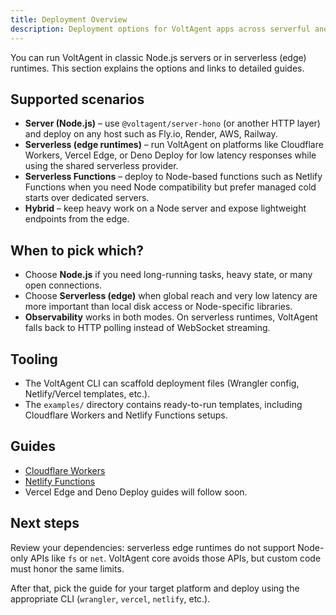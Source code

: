 ```yaml
---
title: Deployment Overview
description: Deployment options for VoltAgent apps across serverful and serverless runtimes.
---
```


You can run VoltAgent in classic Node.js servers or in serverless (edge) runtimes. This section explains the options and links to detailed guides.

## Supported scenarios

- **Server (Node.js)** – use `@voltagent/server-hono` (or another HTTP layer) and deploy on any host such as Fly.io, Render, AWS, Railway.
- **Serverless (edge runtimes)** – run VoltAgent on platforms like Cloudflare Workers, Vercel Edge, or Deno Deploy for low latency responses while using the shared serverless provider.
- **Serverless Functions** – deploy to Node-based functions such as Netlify Functions when you need Node compatibility but prefer managed cold starts over dedicated servers.
- **Hybrid** – keep heavy work on a Node server and expose lightweight endpoints from the edge.

## When to pick which?

- Choose **Node.js** if you need long-running tasks, heavy state, or many open connections.
- Choose **Serverless (edge)** when global reach and very low latency are more important than local disk access or Node-specific libraries.
- **Observability** works in both modes. On serverless runtimes, VoltAgent falls back to HTTP polling instead of WebSocket streaming.

## Tooling

- The VoltAgent CLI can scaffold deployment files (Wrangler config, Netlify/Vercel templates, etc.).
- The `examples/` directory contains ready-to-run templates, including Cloudflare Workers and Netlify Functions setups.

## Guides

- [Cloudflare Workers](./cloudflare-workers.md)
- [Netlify Functions](./netlify-functions.md)
- Vercel Edge and Deno Deploy guides will follow soon.

## Next steps

Review your dependencies: serverless edge runtimes do not support Node-only APIs like `fs` or `net`. VoltAgent core avoids those APIs, but custom code must honor the same limits.

After that, pick the guide for your target platform and deploy using the appropriate CLI (`wrangler`, `vercel`, `netlify`, etc.).
